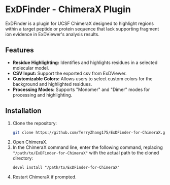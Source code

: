 # ExDFinder - ChimeraX Plugin

ExDFinder is a plugin for UCSF ChimeraX designed to highlight regions within a target peptide or protein sequence that lack supporting fragment ion evidence in ExDViewer's analysis results.

## Features

*   **Residue Highlighting:** Identifies and highlights residues in a selected molecular model.
*   **CSV Input:** Support the exported csv from ExDViewer. 
*   **Customizable Colors:** Allows users to select custom colors for the background and highlighted residues.
*   **Processing Modes:** Supports "Monomer" and "Dimer" modes for processing and highlighting.

## Installation

1.  Clone the repository:
    ```bash
    git clone https://github.com/TerryZhang175/ExDFinder-for-ChimeraX.git
    ```
2.  Open ChimeraX.
3.  In the ChimeraX command line, enter the following command, replacing `"/path/to/ExDFinder-for-ChimeraX"` with the actual path to the cloned directory:
    ```
    devel install "/path/to/ExDFinder-for-ChimeraX"
    ```
4.  Restart ChimeraX if prompted.
